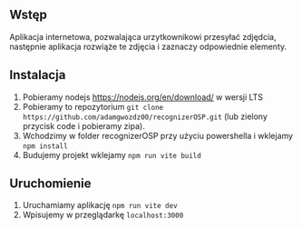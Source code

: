 ## Wstęp
Aplikacja internetowa, pozwalająca urzytkownikowi przesyłać zdjędcia, następnie aplikacja rozwiąże te zdjęcia i zaznaczy odpowiednie elementy.


## Instalacja
1. Pobieramy nodejs https://nodejs.org/en/download/ w wersji LTS
2. Pobieramy to repozytorium `git clone https://github.com/adamgwozdz00/recognizerOSP.git` (lub zielony przycisk code i pobieramy zipa).
3. Wchodzimy w folder recognizerOSP przy użyciu powershella i wklejamy `npm install`
4. Budujemy projekt wklejamy `npm run vite build`

## Uruchomienie
1. Uruchamiamy aplikację `npm run vite dev`
2. Wpisujemy w przeglądarkę `localhost:3000`
